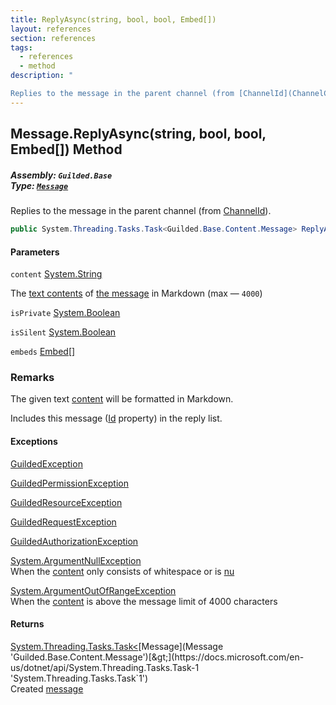```yaml
---
title: ReplyAsync(string, bool, bool, Embed[])
layout: references
section: references
tags:
  - references
  - method
description: "

Replies to the message in the parent channel (from [ChannelId](ChannelContent_TId,TServer_.ChannelId 'Guilded.Base.Content.ChannelContent<TId,TServer>.ChannelId'))."
---
```


## Message.ReplyAsync(string, bool, bool, Embed[]) Method
##### **Assembly:** `Guilded.Base`<br/>**Type:** [`Message`](Message 'Guilded.Base.Content.Message')

Replies to the message in the parent channel (from [ChannelId](ChannelContent_TId,TServer_.ChannelId 'Guilded.Base.Content.ChannelContent<TId,TServer>.ChannelId')).

```csharp
public System.Threading.Tasks.Task<Guilded.Base.Content.Message> ReplyAsync(string content, bool isPrivate=false, bool isSilent=false, params Guilded.Base.Embeds.Embed[] embeds);
```
#### Parameters

<a name='Guilded.Base.Content.Message.ReplyAsync(string,bool,bool,Guilded.Base.Embeds.Embed[]).content'></a>

`content` [System.String](https://docs.microsoft.com/en-us/dotnet/api/System.String 'System.String')

The [text contents](Message.Content 'Guilded.Base.Content.Message.Content') of [the message](Message 'Guilded.Base.Content.Message') in Markdown (max — `4000`)

<a name='Guilded.Base.Content.Message.ReplyAsync(string,bool,bool,Guilded.Base.Embeds.Embed[]).isPrivate'></a>

`isPrivate` [System.Boolean](https://docs.microsoft.com/en-us/dotnet/api/System.Boolean 'System.Boolean')

<a name='Guilded.Base.Content.Message.ReplyAsync(string,bool,bool,Guilded.Base.Embeds.Embed[]).isSilent'></a>

`isSilent` [System.Boolean](https://docs.microsoft.com/en-us/dotnet/api/System.Boolean 'System.Boolean')

<a name='Guilded.Base.Content.Message.ReplyAsync(string,bool,bool,Guilded.Base.Embeds.Embed[]).embeds'></a>

`embeds` [Embed](Embed 'Guilded.Base.Embeds.Embed')[[]](https://docs.microsoft.com/en-us/dotnet/api/System.Array 'System.Array')

### Remarks
  
The given text [content](Message.ReplyAsync(string,bool,bool,Embed[])#Guilded.Base.Content.Message.ReplyAsync(string,bool,bool,Guilded.Base.Embeds.Embed[]).content 'Guilded.Base.Content.Message.ReplyAsync(string, bool, bool, Guilded.Base.Embeds.Embed[]).content') will be formatted in Markdown.  
  
Includes this message ([Id](ChannelContent_TId,TServer_.Id 'Guilded.Base.Content.ChannelContent<TId,TServer>.Id') property) in the reply list.

#### Exceptions

[GuildedException](GuildedException 'Guilded.Base.GuildedException')

[GuildedPermissionException](GuildedPermissionException 'Guilded.Base.GuildedPermissionException')

[GuildedResourceException](GuildedResourceException 'Guilded.Base.GuildedResourceException')

[GuildedRequestException](GuildedRequestException 'Guilded.Base.GuildedRequestException')

[GuildedAuthorizationException](GuildedAuthorizationException 'Guilded.Base.GuildedAuthorizationException')

[System.ArgumentNullException](https://docs.microsoft.com/en-us/dotnet/api/System.ArgumentNullException 'System.ArgumentNullException')  
When the [content](Message.ReplyAsync(string,bool,bool,Embed[])#Guilded.Base.Content.Message.ReplyAsync(string,bool,bool,Guilded.Base.Embeds.Embed[]).content 'Guilded.Base.Content.Message.ReplyAsync(string, bool, bool, Guilded.Base.Embeds.Embed[]).content') only consists of whitespace or is [nu](https://docs.microsoft.com/en-us/dotnet/csharp/language-reference/keywords/nu 'https://docs.microsoft.com/en-us/dotnet/csharp/language-reference/keywords/nu')

[System.ArgumentOutOfRangeException](https://docs.microsoft.com/en-us/dotnet/api/System.ArgumentOutOfRangeException 'System.ArgumentOutOfRangeException')  
When the [content](Message.ReplyAsync(string,bool,bool,Embed[])#Guilded.Base.Content.Message.ReplyAsync(string,bool,bool,Guilded.Base.Embeds.Embed[]).content 'Guilded.Base.Content.Message.ReplyAsync(string, bool, bool, Guilded.Base.Embeds.Embed[]).content') is above the message limit of 4000 characters

#### Returns
[System.Threading.Tasks.Task&lt;](https://docs.microsoft.com/en-us/dotnet/api/System.Threading.Tasks.Task-1 'System.Threading.Tasks.Task`1')[Message](Message 'Guilded.Base.Content.Message')[&gt;](https://docs.microsoft.com/en-us/dotnet/api/System.Threading.Tasks.Task-1 'System.Threading.Tasks.Task`1')  
Created [message](Message 'Guilded.Base.Content.Message')